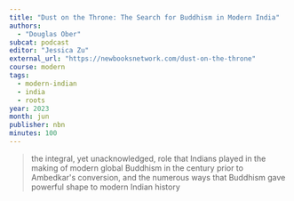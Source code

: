 ```yaml
---
title: "Dust on the Throne: The Search for Buddhism in Modern India"
authors:
  - "Douglas Ober"
subcat: podcast
editor: "Jessica Zu"
external_url: "https://newbooksnetwork.com/dust-on-the-throne"
course: modern
tags:
  - modern-indian
  - india
  - roots
year: 2023
month: jun
publisher: nbn
minutes: 100
---
```


> the integral, yet unacknowledged, role that Indians played in the making of modern global Buddhism in the century prior to Ambedkar's conversion, and the numerous ways that Buddhism gave powerful shape to modern Indian history
